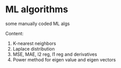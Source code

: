 # ML algorithms
some manually coded ML algs

Content:
1. K-nearest neighbors
1. Laplace distribution
1. MSE, MAE, l2 reg, l1 reg and derivatives
1. Power method for eigen value and eigen vectors